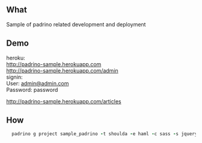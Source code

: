 ## What

Sample of padrino related development and deployment

## Demo

heroku:<br/>
http://padrino-sample.herokuapp.com<br/>
http://padrino-sample.herokuapp.com/admin<br/>
signin:<br/>
User:     admin@admin.com<br/>
Password: password<br/>

http://padrino-sample.herokuapp.com/articles

## How

```ruby
  padrino g project sample_padrino -t shoulda -e haml -c sass -s jquery -d activerecord -b
```
